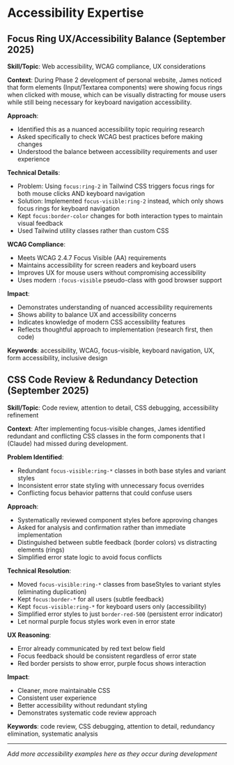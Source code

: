 # Accessibility Expertise

## Focus Ring UX/Accessibility Balance (September 2025)

**Skill/Topic**: Web accessibility, WCAG compliance, UX considerations

**Context**: During Phase 2 development of personal website, James noticed that form elements (Input/Textarea components) were showing focus rings when clicked with mouse, which can be visually distracting for mouse users while still being necessary for keyboard navigation accessibility.

**Approach**:
- Identified this as a nuanced accessibility topic requiring research
- Asked specifically to check WCAG best practices before making changes
- Understood the balance between accessibility requirements and user experience

**Technical Details**:
- Problem: Using `focus:ring-2` in Tailwind CSS triggers focus rings for both mouse clicks AND keyboard navigation
- Solution: Implemented `focus-visible:ring-2` instead, which only shows focus rings for keyboard navigation
- Kept `focus:border-color` changes for both interaction types to maintain visual feedback
- Used Tailwind utility classes rather than custom CSS

**WCAG Compliance**:
- Meets WCAG 2.4.7 Focus Visible (AA) requirements
- Maintains accessibility for screen readers and keyboard users
- Improves UX for mouse users without compromising accessibility
- Uses modern `:focus-visible` pseudo-class with good browser support

**Impact**:
- Demonstrates understanding of nuanced accessibility requirements
- Shows ability to balance UX and accessibility concerns
- Indicates knowledge of modern CSS accessibility features
- Reflects thoughtful approach to implementation (research first, then code)

**Keywords**: accessibility, WCAG, focus-visible, keyboard navigation, UX, form accessibility, inclusive design

## CSS Code Review & Redundancy Detection (September 2025)

**Skill/Topic**: Code review, attention to detail, CSS debugging, accessibility refinement

**Context**: After implementing focus-visible changes, James identified redundant and conflicting CSS classes in the form components that I (Claude) had missed during development.

**Problem Identified**:
- Redundant `focus-visible:ring-*` classes in both base styles and variant styles
- Inconsistent error state styling with unnecessary focus overrides
- Conflicting focus behavior patterns that could confuse users

**Approach**:
- Systematically reviewed component styles before approving changes
- Asked for analysis and confirmation rather than immediate implementation
- Distinguished between subtle feedback (border colors) vs distracting elements (rings)
- Simplified error state logic to avoid focus conflicts

**Technical Resolution**:
- Moved `focus-visible:ring-*` classes from baseStyles to variant styles (eliminating duplication)
- Kept `focus:border-*` for all users (subtle feedback)
- Kept `focus-visible:ring-*` for keyboard users only (accessibility)
- Simplified error styles to just `border-red-500` (persistent error indicator)
- Let normal purple focus styles work even in error state

**UX Reasoning**:
- Error already communicated by red text below field
- Focus feedback should be consistent regardless of error state
- Red border persists to show error, purple focus shows interaction

**Impact**:
- Cleaner, more maintainable CSS
- Consistent user experience
- Better accessibility without redundant styling
- Demonstrates systematic code review approach

**Keywords**: code review, CSS debugging, attention to detail, redundancy elimination, systematic analysis

---

*Add more accessibility examples here as they occur during development*